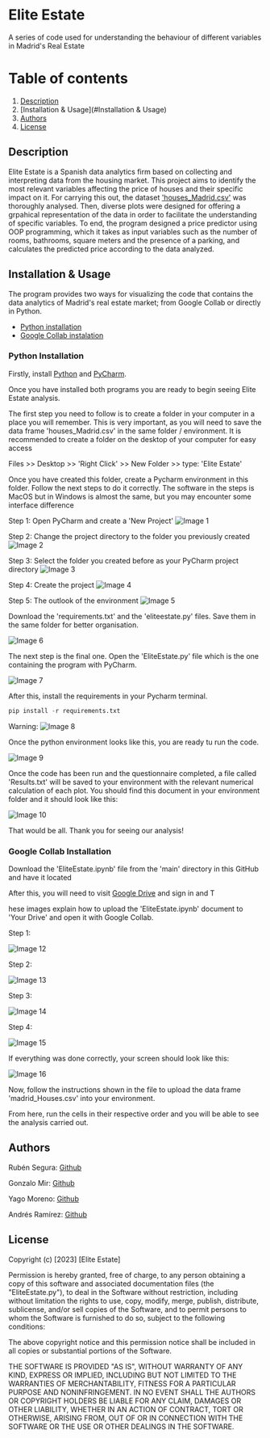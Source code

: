 # Elite Estate

A series of code used for understanding the behaviour of different variables in Madrid's Real Estate

# Table of contents
1. [Description](#Description)
2. [Installation & Usage](#Installation & Usage)
3. [Authors](#Authors)
4. [License](#License)

## Description

Elite Estate is a Spanish data analytics firm based on collecting and interpreting data from the housing market. This project aims to identify the most relevant variables affecting the price of houses and their specific impact on it. For carrying this out, the dataset ['houses_Madrid.csv'](https://www.kaggle.com/datasets/mirbektoktogaraev/madrid-real-estate-market/) was thoroughly analysed. Then, diverse plots were designed for offering a grpahical representation of the data in order to facilitate the understanding of specific variables. To end, the program designed a price predictor using OOP programming, which it takes as input variables such as the number of rooms, bathrooms, square meters and the presence of a parking, and calculates the predicted price according to the data analyzed.

## Installation & Usage

The program provides two ways for visualizing the code that contains the data analytics of Madrid's real estate market; from Google Collab or directly in Python.

- [Python installation](#PythonInstallation)
- [Google Collab instalation](#GoogleCollabInstallation)


### Python Installation
Firstly, install [Python](https://www.python.org/downloads/) and [PyCharm](https://www.jetbrains.com/pycharm/download/).

Once you have installed both programs you are ready to begin seeing Elite Estate analysis.

The first step you need to follow is to create a folder in your computer in a place you will remember. This is very important, as you will need to save the data frame 'houses_Madrid.csv' in the same folder / environment. It is recommended to create a folder on the desktop of your computer for easy access

Files >> Desktop >> 'Right Click' >> New Folder >> type: 'Elite Estate'

Once you have created this folder, create a Pycharm environment in this folder. Follow the next steps to do it correctly. The software in the steps is MacOS but in Windows is almost the same, but you may encounter some interface difference

Step 1: Open PyCharm and create a 'New Project'
![Image 1](instruction_images/Step1.png)

Step 2: Change the project directory to the folder you previously created
![Image 2](instruction_images/Step2.png)

Step 3: Select the folder you created before as your PyCharm project directory
![Image 3](instruction_images/Step3.png)

Step 4: Create the project
![Image 4](instruction_images/Step4.png)

Step 5: The outlook of the environment
![Image 5](instruction_images/Step6.png)

Download the 'requirements.txt' and the 'eliteestate.py' files. Save them in the same folder for better organisation. 

![Image 6](instruction_images/folderlook.png)

The next step is the final one. Open the 'EliteEstate.py' file which is the one containing the program with PyCharm.

![Image 7](instruction_images/OPENPYTHONFILE.png)

After this, install the requirements in your Pycharm terminal.

```python
pip install -r requirements.txt
```
Warning: 
![Image 8](instruction_images/Requirementsstep.png)

Once the python environment looks like this, you are ready tu run the code.

![Image 9](instruction_images/FinalPythonStep.png)

Once the code has been run and the questionnaire completed, a file called 'Results.txt' will be saved to your environment with the relevant numerical calculation of each plot. You should find this document in your environment folder and it should look like this:

![Image 10](instruction_images/Resultsstep.png)

That would be all. Thank you for seeing our analysis!

### Google Collab Installation

Download the 'EliteEstate.ipynb' file from the 'main' directory in this GitHub and have it located

After this, you will need to visit [Google Drive](https://www.google.com/drive/) and sign in and T

hese images explain how to upload the 'EliteEstate.ipynb' document to 'Your Drive' and open it with Google Collab.

Step 1: 

![Image 12](instruction_images/ds1.png)

Step 2: 

![Image 13](instruction_images/ds2.png)

Step 3: 

![Image 14](instruction_images/ds3.png)

Step 4: 

![Image 15](instruction_images/ds4.png)

If everything was done correctly, your screen should look like this:

![Image 16](instruction_images/ds5.png)

Now, follow the instructions shown in the file to upload the data frame 'madrid_Houses.csv' into your environment.

From here, run the cells in their respective order and you will be able to see the analysis carried out.


## Authors
Rubén Segura: [Github](https://github.com/rubensegu)

Gonzalo Mir: [Github](https://github.com/gonzalomirr)

Yago Moreno: [Github](https://github.com/ymoreno2022)

Andrés Ramírez: [Github](https://github.com/andresramirezzz)

## License

Copyright (c) [2023] [Elite Estate]

Permission is hereby granted, free of charge, to any person obtaining a copy
of this software and associated documentation files (the "EliteEstate.py"), to deal
in the Software without restriction, including without limitation the rights
to use, copy, modify, merge, publish, distribute, sublicense, and/or sell
copies of the Software, and to permit persons to whom the Software is
furnished to do so, subject to the following conditions:

The above copyright notice and this permission notice shall be included in all
copies or substantial portions of the Software.

THE SOFTWARE IS PROVIDED "AS IS", WITHOUT WARRANTY OF ANY KIND, EXPRESS OR
IMPLIED, INCLUDING BUT NOT LIMITED TO THE WARRANTIES OF MERCHANTABILITY,
FITNESS FOR A PARTICULAR PURPOSE AND NONINFRINGEMENT. IN NO EVENT SHALL THE
AUTHORS OR COPYRIGHT HOLDERS BE LIABLE FOR ANY CLAIM, DAMAGES OR OTHER
LIABILITY, WHETHER IN AN ACTION OF CONTRACT, TORT OR OTHERWISE, ARISING FROM,
OUT OF OR IN CONNECTION WITH THE SOFTWARE OR THE USE OR OTHER DEALINGS IN THE
SOFTWARE.
